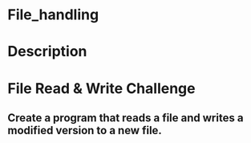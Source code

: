 # File_handling


# Description

# File Read & Write Challenge 
## Create a program that reads a file and writes a modified version to a new file.
